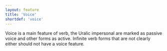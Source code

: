 ```yaml
---
layout: feature
title: 'Voice'
shortdef: 'voice'
---
```


Voice is a main feature of verb, the Uralic impersonal are marked as passive
voice and other forms as active. Infinite verb forms that are not clearly either
should not have a voice feature.
